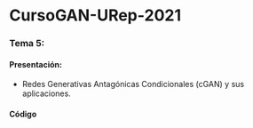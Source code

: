 # CursoGAN-URep-2021

### Tema 5:

#### Presentación:

- Redes Generativas Antagónicas Condicionales (cGAN) y sus aplicaciones. 

#### Código


